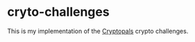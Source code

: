 # cryto-challenges
This is my implementation of the [Cryptopals](https://cryptopals.com/) crypto challenges.
